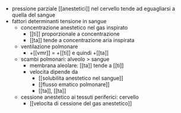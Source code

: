 -  pressione parziale [[anestetici]] nel cervello tende ad eguagliarsi a quella del sangue
- fattori determinanti tensione in sangue
	- concentrazione anestetico nel gas inspirato
		- [[ti]] proporzionale a concentrazione
		- [[ta]] tende a concentrazione aria inspirata
	- ventilazione polmonare
		- +[[vmr]] = +[[ti]] e quindi +[[ta]]
	- scambi polmonari: alveolo > sangue
		- membrana aleolare: [[ta]] tende a [[ti]]
		- velocita dipende da 
			- [[solubilita anestetico nel sangue]]
			- [[flusso ematico polmonare]]
			- [[ta]], [[ta]]
	- cessione anestetico ai tessuti periferici: cervello
		- [[velocita di cessione del gas anestetico]]